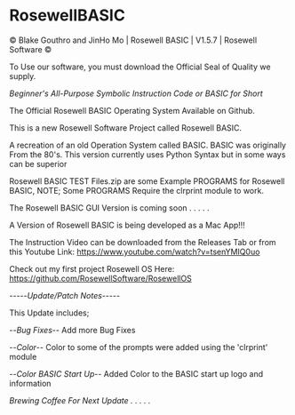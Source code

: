 # RosewellBASIC

© Blake Gouthro and JinHo Mo | Rosewell BASIC | V1.5.7 | Rosewell Software ©

To Use our software, you must download the Official Seal of Quality we supply.

*Beginner's All-Purpose Symbolic Instruction Code or BASIC for Short*

The Official Rosewell BASIC Operating System Available on Github.

This is a new Rosewell Software Project called Rosewell BASIC.

A recreation of an old Operation System called BASIC.
BASIC was originally From the 80's.
This version currently uses Python Syntax but in some ways can be superior

Rosewell BASIC TEST Files.zip are some Example PROGRAMS for Rosewell BASIC, NOTE; Some PROGRAMS Require the clrprint module to work.

The Rosewell BASIC GUI Version is coming soon . . . . .

A Version of Rosewell BASIC is being developed as a Mac App!!!

The Instruction Video can be downloaded from the Releases Tab or from this Youtube Link:
https://www.youtube.com/watch?v=tsenYMIQ0uo

Check out my first project Rosewell OS Here:
https://github.com/RosewellSoftware/RosewellOS



-----*Update/Patch Notes*-----

This Update includes;

--*Bug Fixes*-- Add more Bug Fixes

--*Color*-- Color to some of the prompts were added using the 'clrprint' module

--*Color BASIC Start Up*-- Added Color to the BASIC start up logo and information

*Brewing Coffee For Next Update . . . . .*
